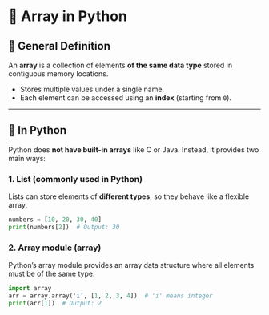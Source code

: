 # 📘 Array in Python

## 🔹 General Definition
An **array** is a collection of elements **of the same data type** stored in contiguous memory locations.  
- Stores multiple values under a single name.  
- Each element can be accessed using an **index** (starting from `0`).  

---

## 🔹 In Python

Python does **not have built-in arrays** like C or Java. Instead, it provides two main ways:

### 1. **List (commonly used in Python)**
Lists can store elements of **different types**, so they behave like a flexible array.  

```python
numbers = [10, 20, 30, 40]
print(numbers[2])  # Output: 30
```
### 2. Array module (array)

Python’s array module provides an array data structure where all elements must be of the same type.

```Python
import array
arr = array.array('i', [1, 2, 3, 4])  # 'i' means integer
print(arr[1])  # Output: 2
